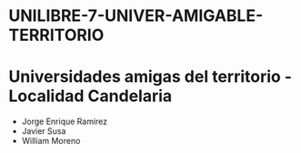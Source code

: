 # UNILIBRE-7-UNIVER-AMIGABLE-TERRITORIO

# Universidades amigas del territorio - Localidad Candelaria

* Jorge Enrique Ramirez
* Javier Susa  
* William Moreno

